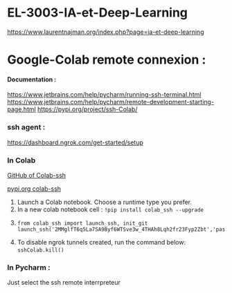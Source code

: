 # EL-3003-IA-et-Deep-Learning

https://www.laurentnajman.org/index.php?page=ia-et-deep-learning 


# Google-Colab remote connexion : 
#### Documentation : 
https://www.jetbrains.com/help/pycharm/running-ssh-terminal.html
https://www.jetbrains.com/help/pycharm/remote-development-starting-page.html
https://pypi.org/project/ssh-Colab/

### ssh agent : 
https://dashboard.ngrok.com/get-started/setup 



### In Colab 
[GitHub of Colab-ssh](https://github.com/WassimBenzarti/colab-ssh)

[pypi.org colab-ssh](https://pypi.org/project/colab-ssh/)
1. Launch a Colab notebook. Choose a runtime type you prefer.
2. In a new colab notebook cell : `!pip install colab_ssh --upgrade`
3. ```jupyter
   from colab_ssh import launch_ssh, init_git
   launch_ssh('2MMglfT6q5La7SA9Byf6WTSve3w_4THAh8Lqh2fr23Fyp2Zbt','passW1')
    ```
4. To disable ngrok tunnels created, run the command below:
   `sshColab.kill()`


### In Pycharm : 
Just select the ssh remote interrpreteur